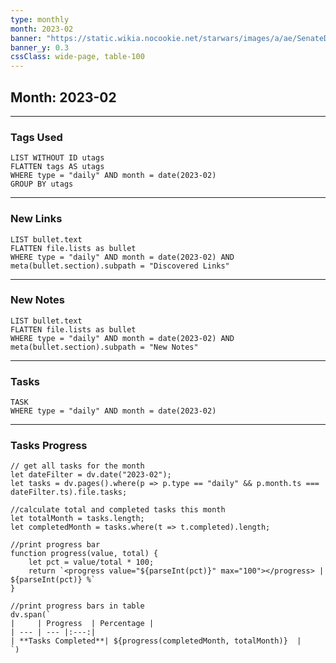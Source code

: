 ```yaml
---
type: monthly
month: 2023-02
banner: "https://static.wikia.nocookie.net/starwars/images/a/ae/SenateDistrict-POP.png/revision/latest?cb=20130519183729"
banner_y: 0.3
cssClass: wide-page, table-100
---
```


## Month: **2023-02**

---
### Tags Used
```dataview
LIST WITHOUT ID utags
FLATTEN tags AS utags
WHERE type = "daily" AND month = date(2023-02) 
GROUP BY utags
```

---
### New Links
```dataview
LIST bullet.text
FLATTEN file.lists as bullet
WHERE type = "daily" AND month = date(2023-02) AND meta(bullet.section).subpath = "Discovered Links"
```

---
### New Notes
```dataview
LIST bullet.text
FLATTEN file.lists as bullet
WHERE type = "daily" AND month = date(2023-02) AND meta(bullet.section).subpath = "New Notes"
```

---
### Tasks
```dataview
TASK
WHERE type = "daily" AND month = date(2023-02)
```

---
### Tasks Progress

```dataviewjs
// get all tasks for the month
let dateFilter = dv.date("2023-02");
let tasks = dv.pages().where(p => p.type == "daily" && p.month.ts === dateFilter.ts).file.tasks;

//calculate total and completed tasks this month
let totalMonth = tasks.length;
let completedMonth = tasks.where(t => t.completed).length;

//print progress bar
function progress(value, total) {
    let pct = value/total * 100;
    return `<progress value="${parseInt(pct)}" max="100"></progress> | ${parseInt(pct)} %`
}

//print progress bars in table
dv.span(`
|     | Progress  | Percentage |
| --- | --- |:---:|
| **Tasks Completed**| ${progress(completedMonth, totalMonth)}  |
`)

```